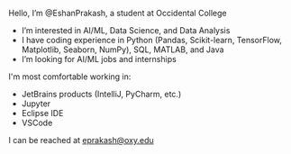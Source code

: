 Hello, I’m @EshanPrakash, a student at Occidental College
- I’m interested in AI/ML, Data Science, and Data Analysis
- I have coding experience in Python (Pandas, Scikit-learn, TensorFlow, Matplotlib, Seaborn, NumPy), SQL, MATLAB, and Java
- I’m looking for AI/ML jobs and internships

I'm most comfortable working in:
- JetBrains products (IntelliJ, PyCharm, etc.)
- Jupyter
- Eclipse IDE
- VSCode

I can be reached at eprakash@oxy.edu

<!---
EshanPrakash/EshanPrakash is a ✨ special ✨ repository because its `README.md` (this file) appears on your GitHub profile.
You can click the Preview link to take a look at your changes.
--->
